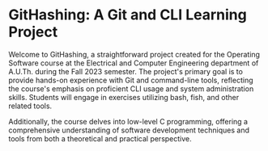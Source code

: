 # GitHashing: A Git and CLI Learning Project

Welcome to GitHashing, a straightforward project created for the Operating
Software course at the Electrical and Computer Engineering department of A.U.Th.
during the Fall 2023 semester. The project's primary goal is to provide hands-on
experience with Git and command-line tools, reflecting the course's emphasis on
proficient CLI usage and system administration skills. Students will engage in
exercises utilizing bash, fish, and other related tools.

Additionally, the course delves into low-level C programming, offering a
comprehensive understanding of software development techniques and tools from
both a theoretical and practical perspective.
